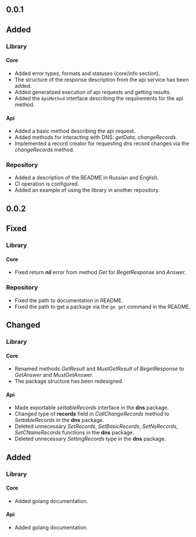 ## 0.0.1

## Added

### Library

#### Core

* Added error types, formats and statuses (core/info section).
* The structure of the response description from the api service has been added.
* Added generalized execution of api requests and getting results.
* Added the `ApiMethod` interface describing the requirements for the api method.

#### Api

* Added a basic method describing the api request.
* Added methods for interacting with DNS: *getData*, *changeRecords*.
* Implemented a record creator for requesting dns record changes via the *changeRecords* method.

### Repository

* Added a description of the README in Russian and English.
* CI operation is configured.
* Added an example of using the library in another repository.

## 0.0.2

## Fixed

### Library

#### Core

* Fixed return ***nil*** error from method *Get* for *BegetResponse* and *Answer*.

### Repository

* Fixed the path to documentation in README.
* Fixed the path to get a package via the `go get` command in the README.

## Changed

### Library

#### Core

* Renamed methods *GetResult* and *MustGetResult* of *BegetResponse* to *GetAnswer* and *MustGetAnswer*.
* The package structure has been redesigned.

#### Api

* Made exportable *settableRecords* interface in the **dns** package.
* Changed type of **records** field in *CallChangeRecords* method to *SettableRecords* in the **dns** package.
* Deleted unnecessary *SetRecords*, *SetBasicRecords*, *SetNsRecords*, *SetCNameRecords* functions in the **dns** package.
* Deleted unnecessary *SettingRecords* type in the **dns** package.

## Added

### Library

#### Core

* Added golang documentation.

#### Api

* Added golang documentation.